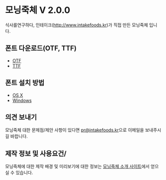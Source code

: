 # 모닝죽체 V 2.0.0

식사를연구하다, 인테이크(http://www.intakefoods.kr)가 직접 만든 모닝죽체 입니다.


## 폰트 다운로드(OTF, TTF)

- [OTF](https://github.com/intakefoods/intake_font/raw/master/Intake%20Morningjook.otf)
- [TTF](https://github.com/intakefoods/intake_font/raw/master/Intake%20Morningjook.tf)


## 폰트 설치 방법

- [OS X](https://support.apple.com/ko-kr/HT201749)
- [Windows](http://windows.microsoft.com/en-us/windows-vista/install-or-uninstall-fonts)


## 의견 보내기

모닝죽체 대한 문제점/제안 사항이 있다면 <pr@intakefoods.kr>으로 이메일을 보내주시길 바랍니다.


## 제작 정보 및 사용요건/

모닝죽체에 대한 제작 배경 및 미리보기에 대한 정보는 [모닝죽체 소개 사이트](http://font.intakefoods.kr/)에서 얻으실 수 있습니다.
